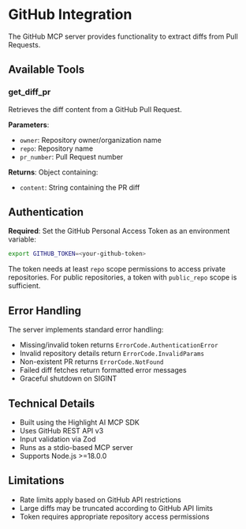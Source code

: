 # GitHub Integration

The GitHub MCP server provides functionality to extract diffs from Pull Requests.

## Available Tools

### get_diff_pr
Retrieves the diff content from a GitHub Pull Request.

**Parameters**:
- `owner`: Repository owner/organization name
- `repo`: Repository name
- `pr_number`: Pull Request number

**Returns**: Object containing:
- `content`: String containing the PR diff

## Authentication

**Required**: Set the GitHub Personal Access Token as an environment variable:
```bash
export GITHUB_TOKEN=<your-github-token>
```

The token needs at least `repo` scope permissions to access private repositories. For public repositories, a token with `public_repo` scope is sufficient.

## Error Handling

The server implements standard error handling:
- Missing/invalid token returns `ErrorCode.AuthenticationError`
- Invalid repository details return `ErrorCode.InvalidParams`
- Non-existent PR returns `ErrorCode.NotFound`
- Failed diff fetches return formatted error messages
- Graceful shutdown on SIGINT

## Technical Details

- Built using the Highlight AI MCP SDK
- Uses GitHub REST API v3
- Input validation via Zod
- Runs as a stdio-based MCP server
- Supports Node.js >=18.0.0

## Limitations

- Rate limits apply based on GitHub API restrictions
- Large diffs may be truncated according to GitHub API limits
- Token requires appropriate repository access permissions
